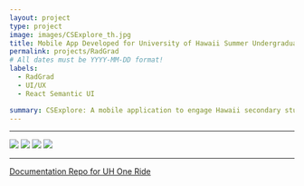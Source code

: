 ```yaml
---
layout: project
type: project
image: images/CSExplore_th.jpg
title: Mobile App Developed for University of Hawaii Summer Undergraduate Research Experience
permalink: projects/RadGrad
# All dates must be YYYY-MM-DD format!
labels:
  - RadGrad
  - UI/UX
  - React Semantic UI

summary: CSExplore: A mobile application to engage Hawaii secondary students in extracurricular computer science education
---
```


<hr>

<img class="ui image" src="{{ site.baseurl }}/images/RadGrad1.png">

<img class="ui image" src="{{ site.baseurl }}/images/RadGrad2.png">

<img class="ui image" src="{{ site.baseurl }}/images/RadGrad3.png"> 

<img class="ui image" src="{{ site.baseurl }}/images/RadGrad4.png"> 

<hr>

[Documentation Repo for UH One Ride](https://uh-oneride.github.io/)
